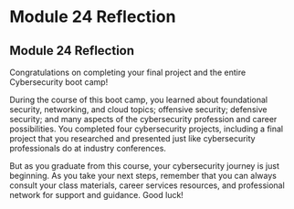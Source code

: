 # Module 24 Reflection

## Module 24 Reflection

Congratulations on completing your final project and the entire Cybersecurity boot camp! 

During the course of this boot camp, you learned about foundational security, networking, and cloud topics; offensive security; defensive security; and many aspects of the cybersecurity profession and career possibilities. You completed four cybersecurity projects, including a final project that you researched and presented just like cybersecurity professionals do at industry conferences.

But as you graduate from this course, your cybersecurity journey is just beginning. As you take your next steps, remember that you can always consult your class materials, career services resources, and professional network for support and guidance. Good luck!
